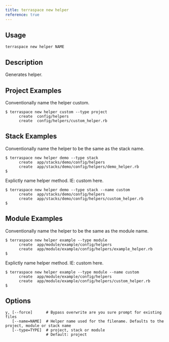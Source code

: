 ```yaml
---
title: terraspace new helper
reference: true
---
```


## Usage

    terraspace new helper NAME

## Description

Generates helper.

## Project Examples

Conventionally name the helper custom.

    $ terraspace new helper custom --type project
          create  config/helpers
          create  config/helpers/custom_helper.rb

## Stack Examples

Conventionally name the helper to be the same as the stack name.

    $ terraspace new helper demo --type stack
          create  app/stacks/demo/config/helpers
          create  app/stacks/demo/config/helpers/demo_helper.rb
    $

Explictly name helper method. IE: custom here.

    $ terraspace new helper demo --type stack --name custom
          create  app/stacks/demo/config/helpers
          create  app/stacks/demo/config/helpers/custom_helper.rb
    $

## Module Examples

Conventionally name the helper to be the same as the module name.

    $ terraspace new helper example --type module
          create  app/module/example/config/helpers
          create  app/module/example/config/helpers/example_helper.rb
    $

Explictly name helper method. IE: custom here.

    $ terraspace new helper example --type module --name custom
          create  app/module/example/config/helpers
          create  app/module/example/config/helpers/custom_helper.rb
    $


## Options

```
y, [--force]      # Bypass overwrite are you sure prompt for existing files
   [--name=NAME]  # Helper name used for the filename. Defaults to the project, module or stack name
   [--type=TYPE]  # project, stack or module
                  # Default: project
```

